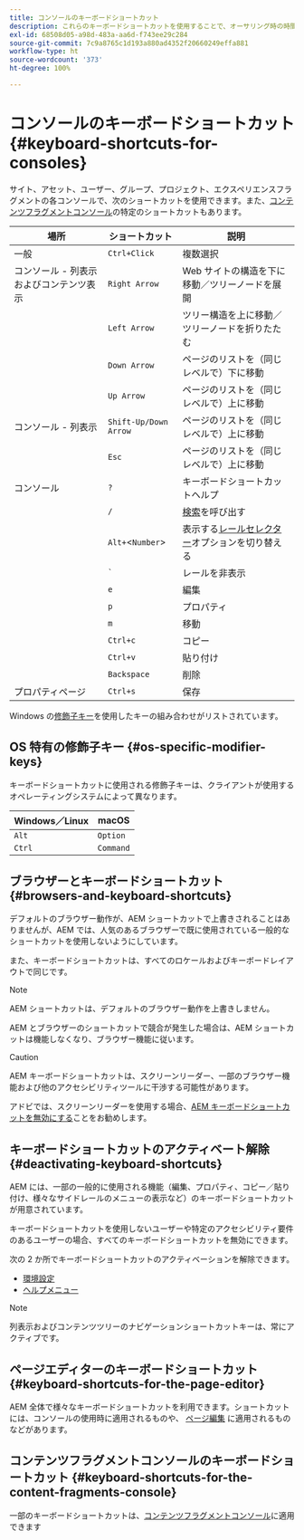 ```yaml
---
title: コンソールのキーボードショートカット
description: これらのキーボードショートカットを使用することで、オーサリング時の時間を節約できます
exl-id: 68508d05-a98d-483a-aa6d-f743ee29c284
source-git-commit: 7c9a8765c1d193a880ad4352f20660249effa881
workflow-type: ht
source-wordcount: '373'
ht-degree: 100%

---
```


# コンソールのキーボードショートカット {#keyboard-shortcuts-for-consoles}

サイト、アセット、ユーザー、グループ、プロジェクト、エクスペリエンスフラグメントの各コンソールで、次のショートカットを使用できます。また、[コンテンツフラグメントコンソール](#keyboard-shortcuts-for-the-content-fragments-console)の特定のショートカットもあります。

| 場所 | ショートカット | 説明 |
|---|---|---|
| 一般 | `Ctrl+Click` | 複数選択 |
| コンソール - 列表示およびコンテンツ表示 | `Right Arrow` | Web サイトの構造を下に移動／ツリーノードを展開 |
|  | `Left Arrow` | ツリー構造を上に移動／ツリーノードを折りたたむ |
|  | `Down Arrow` | ページのリストを（同じレベルで）下に移動 |
|  | `Up Arrow` | ページのリストを（同じレベルで）上に移動 |
| コンソール - 列表示 | `Shift-Up/Down Arrow` | ページのリストを（同じレベルで）上に移動 |
|  | `Esc` | ページのリストを（同じレベルで）上に移動 |
| コンソール | `?` | キーボードショートカットヘルプ |
|  | `/` | [検索](/help/sites-cloud/authoring/getting-started/search.md)を呼び出す |
|  | `Alt+`&lt;`Number`> | 表示する[レールセレクター](/help/sites-cloud/authoring/getting-started/basic-handling.md#rail-selector)オプションを切り替える |
|  | ``` ` ``` | レールを非表示 |
|  | `e` | 編集 |
|  | `p` | プロパティ |
|  | `m` | 移動 |
|  | `Ctrl+c` | コピー |
|  | `Ctrl+v` | 貼り付け |
|  | `Backspace` | 削除 |
| プロパティページ | `Ctrl+s` | 保存 |

Windows の[修飾子キー](#os-specific-modifier-keys)を使用したキーの組み合わせがリストされています。

## OS 特有の修飾子キー {#os-specific-modifier-keys}

キーボードショートカットに使用される修飾子キーは、クライアントが使用するオペレーティングシステムによって異なります。

| Windows／Linux | macOS |
|---|---|
| `Alt` | `Option` |
| `Ctrl` | `Command` |

## ブラウザーとキーボードショートカット {#browsers-and-keyboard-shortcuts}

デフォルトのブラウザー動作が、AEM ショートカットで上書きされることはありませんが、AEM では、人気のあるブラウザーで既に使用されている一般的なショートカットを使用しないようにしています。

また、キーボードショートカットは、すべてのロケールおよびキーボードレイアウトで同じです。

>[!NOTE]
>
>AEM ショートカットは、デフォルトのブラウザー動作を上書きしません。
>
>AEM とブラウザーのショートカットで競合が発生した場合は、AEM ショートカットは機能しなくなり、ブラウザー機能に従います。

>[!CAUTION]
>
>AEM キーボードショートカットは、スクリーンリーダー、一部のブラウザー機能および他のアクセシビリティツールに干渉する可能性があります。
>
>アドビでは、スクリーンリーダーを使用する場合、[AEM キーボードショートカットを無効にする](#deactivating-keyboard-shortcuts)ことをお勧めします。

## キーボードショートカットのアクティベート解除 {#deactivating-keyboard-shortcuts}

AEM には、一部の一般的に使用される機能（編集、プロパティ、コピー／貼り付け、様々なサイドレールのメニューの表示など）のキーボードショートカットが用意されています。

キーボードショートカットを使用しないユーザーや特定のアクセシビリティ要件のあるユーザーの場合、すべてのキーボードショートカットを無効にできます。

次の 2 か所でキーボードショートカットのアクティベーションを解除できます。

* [環境設定](/help/sites-cloud/authoring/getting-started/account-environment.md#my-preferences)
* [ヘルプメニュー](/help/sites-cloud/authoring/getting-started/basic-handling.md#accessing-help)

>[!NOTE]
>
>列表示およびコンテンツツリーのナビゲーションショートカットキーは、常にアクティブです。

## ページエディターのキーボードショートカット {#keyboard-shortcuts-for-the-page-editor}

AEM 全体で様々なキーボードショートカットを利用できます。ショートカットには、コンソールの使用時に適用されるものや、 [ページ編集](/help/sites-cloud/authoring/fundamentals/keyboard-shortcuts.md) に適用されるものなどがあります。

## コンテンツフラグメントコンソールのキーボードショートカット {#keyboard-shortcuts-for-the-content-fragments-console}

一部のキーボードショートカットは、[コンテンツフラグメントコンソール](/help/sites-cloud/administering/content-fragments/content-fragments-console-keyboard-shortcuts.md)に適用できます